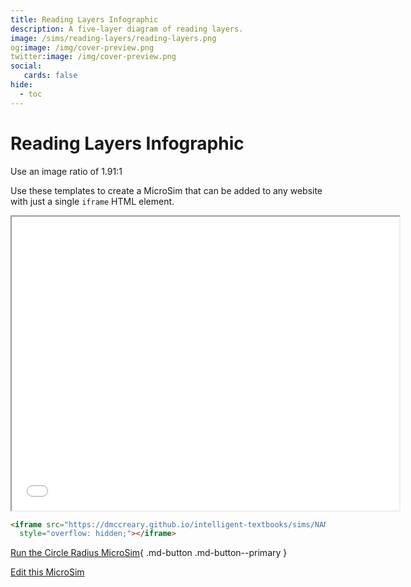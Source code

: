 ```yaml
---
title: Reading Layers Infographic
description: A five-layer diagram of reading layers.
image: /sims/reading-layers/reading-layers.png
og:image: /img/cover-preview.png
twitter:image: /img/cover-preview.png
social:
   cards: false
hide:
  - toc
---
```

# Reading Layers Infographic

Use an image ratio of 1.91:1

Use these templates to create a MicroSim that can
be added to any website with just a single ```iframe``` HTML element.

<iframe src="./main.html" width="620px" height="470px" scrolling="no"
  style="overflow: hidden;"></iframe>

```html
<iframe src="https://dmccreary.github.io/intelligent-textbooks/sims/NAME/mains.html" width="600px" height="450px" scrolling="no"
  style="overflow: hidden;"></iframe>
```

[Run the Circle Radius MicroSim](./main.html){ .md-button .md-button--primary }

[Edit this MicroSim](https://editor.p5js.org/dmccreary/sketches/dJq4nTXE4)